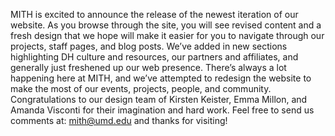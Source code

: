 MITH is excited to announce the release of the newest iteration of our website. As you browse through the site, you will see revised content and a fresh design that we hope will make it easier for you to navigate through our projects, staff pages, and blog posts. We’ve added in new sections highlighting DH culture and resources, our partners and affiliates, and generally just freshened up our web presence. There’s always a lot happening here at MITH, and we’ve attempted to redesign the website to make the most of our events, projects, people, and community. Congratulations to our design team of Kirsten Keister, Emma Millon, and Amanda Visconti for their imagination and hard work. Feel free to send us comments at: [mith@umd.edu](mailto:mith@umd.edu) and thanks for visiting!